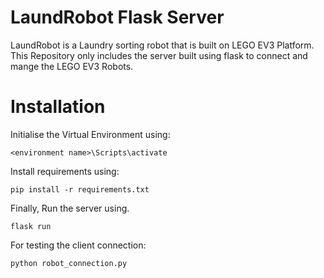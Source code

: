  # LaundRobot Flask Server

LaundRobot is a Laundry sorting robot that is built on LEGO EV3 Platform.
This Repository only includes the server built using flask to connect and mange the LEGO EV3 Robots.

# Installation
Initialise the Virtual Environment using:
```
<environment name>\Scripts\activate
```
Install requirements using:
```
pip install -r requirements.txt
```
Finally, Run the server using. 
```
flask run
```
For testing the client connection:
```
python robot_connection.py
```